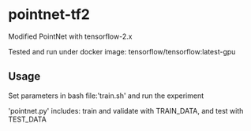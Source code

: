 # pointnet-tf2
Modified PointNet with tensorflow-2.x

Tested and run under docker image: tensorflow/tensorflow:latest-gpu

## Usage
Set parameters in bash file:'train.sh' and run the experiment

'pointnet.py' includes: train and validate with TRAIN_DATA, and test with TEST_DATA

